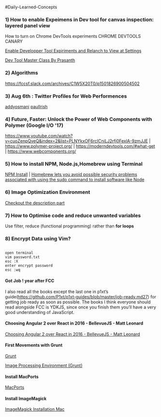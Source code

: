 #Daily-Learned-Concepts

<h3>1) How to enable Expeimens in Dev tool for canvas inspection: layered panel view</h3>

How to turn on Chrome DevTools experiments
CHROME DEVTOOLS CANARY

<a href="chrome://flags">Enable Developper Tool Expiriments and Relanch to View at Settings</a>

<a href="https://www.youtube.com/watch?v=KykP5Z5E4kA">Dev Tool Master Class By Prasanth</a>

<h3>2) Algorithms </h3>

<a href="https://fccsf.slack.com/archives/C1W5X20T0/p1501826900504502">https://fccsf.slack.com/archives/C1W5X20T0/p1501826900504502</a>

<h3>3) Aug 6th : Twitter Profiles for Web Performences </h3>

<a href="https://twitter.com/addyosmani">addyosmani</a>
<a href="https://twitter.com/paul_irish">paulIrish</a>

<h3>4) Future, Faster: Unlock the Power of Web Components with Polymer (Google I/O '17) </h3>

<a href="https://www.youtube.com/watch?v=cuoZenpQveQ&index=2&list=PLNYkxOF6rcICniLJ2rfj0FexlA-9zmJJE">https://www.youtube.com/watch?v=cuoZenpQveQ&index=2&list=PLNYkxOF6rcICniLJ2rfj0FexlA-9zmJJE</a> |
<a href="https://www.polymer-project.org/">https://www.polymer-project.org/</a> | 
<a href="https://moderndevtools.com/#what-get">https://moderndevtools.com/#what-get</a> |
<a href="https://www.webcomponents.org/">https://www.webcomponents.org/</a>

<h3>5) How to install NPM, Node.js,Homebrew using Terminal </h3>

<a  href="https://treehouse.github.io/installation-guides/mac/node-mac.html">NPM Install</a> |
<a href="https://treehouse.github.io/installation-guides/mac/homebrew">Homebrew lets you avoid possible security problems associated with using the sudo command to install software like Node </a>

<h3>6) Image Optimization Environment </h3>

<a href="https://classroom.udacity.com/courses/ud882/lessons/3520939843/concepts/37391188430923">Checkout the description part</a>

<h3>7) How to Optimise code and reduce unwanted variables </h3>

Use filter, reduce (functional programming) rather than <strong>for loops</strong>

<h3>8) Encrypt Data using  Vim?</h3>

~~~

open terminal
vim password.txt
esc :X
enter encrypt password 
esc :wq
~~~

<h4> Got Job ! year after FCC</h4>

I also read all the books except the last one in p1xt’s guide(https://github.com/P1xt/p1xt-guides/blob/master/job-ready.md27) for getting job ready as soon as possible. The books I think everyone should read alongside FCC is YDKJS, since once you finish them you’ll have a very good understanding of JavaScript.

<h4> Choosing Angular 2 over React in 2016 - BellevueJS - Matt Leonard</h4>

<a href="https://www.youtube.com/watch?v=ZxrE3mV8fjc">Choosing Angular 2 over React in 2016 - BellevueJS - Matt Leonard</a>

<h4> First Movements with Grunt</h4>

<a href="https://css-tricks.com/video-screencasts/130-first-moments-grunt/">Grunt </a>

<a href="https://classroom.udacity.com/courses/ud882/lessons/3520939843/concepts/37391188430923">Image Processing Environment (Grunt) </a>

<h4> Install MacPorts</h4>

<a href="https://www.youtube.com/watch?v=N22Ic6ZRPXI"> MacPorts</a>

<h4> Install ImageMagick </h4>

<a href="https://www.youtube.com/watch?v=rszmpxNG67M"> ImageMagick Installation Mac</a>




